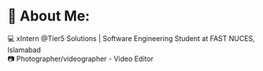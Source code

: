 

# 💫 About Me:
💻 xIntern @Tier5 Solutions | Software Engineering Student at FAST NUCES, Islamabad<br>📷 Photographer/videographer - Video Editor







